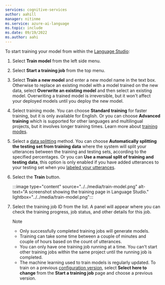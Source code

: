 ```yaml
---
services: cognitive-services
author: aahill
manager: nitinme
ms.service: azure-ai-language
ms.topic: include
ms.date: 09/19/2022
ms.author: aahi
---
```


To start training your model from within the [Language Studio](https://aka.ms/languageStudio):

1. Select **Train model** from the left side menu.

2. Select **Start a training job** from the top menu.

3. Select **Train a new model** and enter a new model name in the text box. Otherwise to replace an existing model with a model trained on the new data, select **Overwrite an existing model** and then select an existing model. Overwriting a trained model is irreversible, but it won't affect your deployed models until you deploy the new model.

4. Select training mode. You can choose **Standard training** for faster training, but it is only available for English. Or you can choose **Advanced training** which is supported for other languages and multilingual projects, but it involves longer training times. Learn more about [training modes](../../how-to/train-model.md#training-modes).
    

5. Select a [data splitting](../../how-to/train-model.md#data-splitting) method. You can choose **Automatically splitting the testing set from training data** where the system will split your utterances between the training and testing sets, according to the specified percentages. Or you can **Use a manual split of training and testing data**, this option is only enabled if you have added utterances to your testing set when you [labeled your utterances](../../how-to/tag-utterances.md). 

6. Select the **Train** button.

    :::image type="content" source="../../media/train-model.png" alt-text="A screenshot showing the training page in Language Studio." lightbox="../../media/train-model.png":::

7. Select the training job ID from the list. A panel will appear where you can check the training progress, job status, and other details for this job.

    > [!NOTE]
    > * Only successfully completed training jobs will generate models.
    > * Training can take some time between a couple of minutes and couple of hours based on the count of utterances.
    > * You can only have one training job running at a time. You can't start other training jobs within the same project until the running job is completed.
    > * The machine learning used to train models is regularly updated. To train on a previous [configuration version](../../../concepts/model-lifecycle.md), select **Select here to change** from the **Start a training job** page and choose a previous version.
